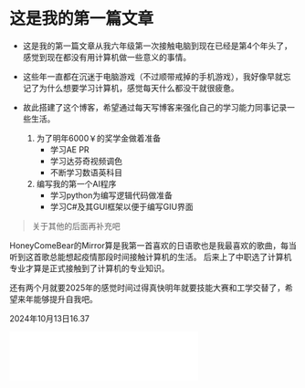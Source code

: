 
# 这是我的第一篇文章

- 这是我的第一篇文章从我六年级第一次接触电脑到现在已经是第4个年头了，感觉到现在都没有用计算机做一些意义的事情。
- 这些年一直都在沉迷于电脑游戏（不过顺带戒掉的手机游戏），我好像早就忘记了为什么想要学习计算机，感觉每天什么都没干就很疲惫。
- 故此搭建了这个博客，希望通过每天写博客来强化自己的学习能力同事记录一些生活。

  1. 为了明年6000￥的奖学金做着准备
     -  学习AE PR
     -  学习达芬奇视频调色
     -  不断学习数语英科目
  2. 编写我的第一个AI程序
     - 学习python为编写逻辑代码做准备
     - 学习C#及其GUI框架以便于编写GIU界面
  
>关于其他的后面再补充吧

HoneyComeBear的Mirror算是我第一首喜欢的日语歌也是我最喜欢的歌曲，每当听到这首歌总能想起疫情那段时间接触计算机的生活。
后来上了中职选了计算机专业才算是正式接触到了计算机的专业知识。

还有两个月就要2025年的感觉时间过得真快明年就要技能大赛和工学交替了，希望来年能够提升自我吧。

2024年10月13日16.37

<iframe frameborder="no" border="0" marginwidth="1" marginheight="0" width=330 height=86 src="//music.163.com/outchain/player?type=2&id=1307223125&auto=1&height=66"></iframe>